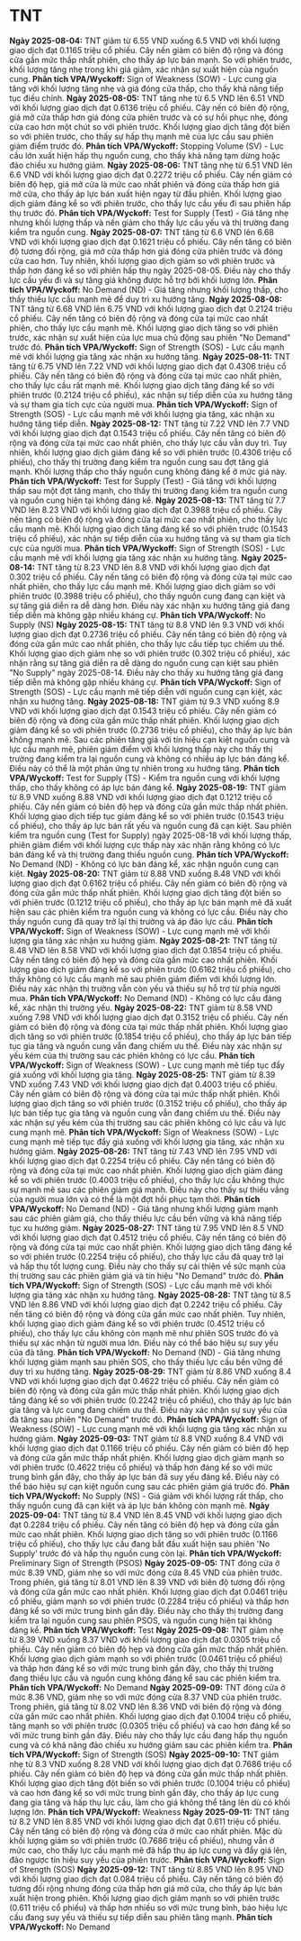 # TNT

**Ngày 2025-08-04:** TNT giảm từ 6.55 VND xuống 6.5 VND với khối lượng giao dịch đạt 0.1165 triệu cổ phiếu. Cây nến giảm có biên độ rộng và đóng cửa gần mức thấp nhất phiên, cho thấy áp lực bán mạnh. So với phiên trước, khối lượng tăng nhẹ trong khi giá giảm, xác nhận sự xuất hiện của nguồn cung. **Phân tích VPA/Wyckoff:** Sign of Weakness (SOW) - Lực cung gia tăng với khối lượng tăng nhẹ và giá đóng cửa thấp, cho thấy khả năng tiếp tục điều chỉnh.
**Ngày 2025-08-05:** TNT tăng nhẹ từ 6.5 VND lên 6.51 VND với khối lượng giao dịch đạt 0.6136 triệu cổ phiếu. Cây nến có biên độ rộng, giá mở cửa thấp hơn giá đóng cửa phiên trước và có sự hồi phục nhẹ, đóng cửa cao hơn một chút so với phiên trước. Khối lượng giao dịch tăng đột biến so với phiên trước, cho thấy sự hấp thụ mạnh mẽ của lực cầu sau phiên giảm điểm trước đó. **Phân tích VPA/Wyckoff:** Stopping Volume (SV) - Lực cầu lớn xuất hiện hấp thụ nguồn cung, cho thấy khả năng tạm dừng hoặc đảo chiều xu hướng giảm.
**Ngày 2025-08-06:** TNT tăng nhẹ từ 6.51 VND lên 6.6 VND với khối lượng giao dịch đạt 0.2272 triệu cổ phiếu. Cây nến giảm có biên độ hẹp, giá mở cửa là mức cao nhất phiên và đóng cửa thấp hơn giá mở cửa, cho thấy áp lực bán xuất hiện ngay từ đầu phiên. Khối lượng giao dịch giảm đáng kể so với phiên trước, cho thấy lực cầu yếu đi sau phiên hấp thụ trước đó. **Phân tích VPA/Wyckoff:** Test for Supply (Test) - Giá tăng nhẹ nhưng khối lượng thấp và nến giảm cho thấy lực cầu yếu và thị trường đang kiểm tra nguồn cung.
**Ngày 2025-08-07:** TNT tăng từ 6.6 VND lên 6.68 VND với khối lượng giao dịch đạt 0.1621 triệu cổ phiếu. Cây nến tăng có biên độ tương đối rộng, giá mở cửa thấp hơn giá đóng cửa phiên trước và đóng cửa cao hơn. Tuy nhiên, khối lượng giao dịch giảm so với phiên trước và thấp hơn đáng kể so với phiên hấp thụ ngày 2025-08-05. Điều này cho thấy lực cầu yếu đi và sự tăng giá không được hỗ trợ bởi khối lượng lớn. **Phân tích VPA/Wyckoff:** No Demand (ND) - Giá tăng nhưng khối lượng thấp, cho thấy thiếu lực cầu mạnh mẽ để duy trì xu hướng tăng.
**Ngày 2025-08-08:** TNT tăng từ 6.68 VND lên 6.75 VND với khối lượng giao dịch đạt 0.2124 triệu cổ phiếu. Cây nến tăng có biên độ rộng và đóng cửa tại mức cao nhất phiên, cho thấy lực cầu mạnh mẽ. Khối lượng giao dịch tăng so với phiên trước, xác nhận sự xuất hiện của lực mua chủ động sau phiên "No Demand" trước đó. **Phân tích VPA/Wyckoff:** Sign of Strength (SOS) - Lực cầu mạnh mẽ với khối lượng gia tăng xác nhận xu hướng tăng.
**Ngày 2025-08-11:** TNT tăng từ 6.75 VND lên 7.22 VND với khối lượng giao dịch đạt 0.4306 triệu cổ phiếu. Cây nến tăng có biên độ rộng và đóng cửa tại mức cao nhất phiên, cho thấy lực cầu rất mạnh mẽ. Khối lượng giao dịch tăng đáng kể so với phiên trước (0.2124 triệu cổ phiếu), xác nhận sự tiếp diễn của xu hướng tăng và sự tham gia tích cực của người mua. **Phân tích VPA/Wyckoff:** Sign of Strength (SOS) - Lực cầu mạnh mẽ với khối lượng gia tăng, xác nhận xu hướng tăng tiếp diễn.
**Ngày 2025-08-12:** TNT tăng từ 7.22 VND lên 7.7 VND với khối lượng giao dịch đạt 0.1543 triệu cổ phiếu. Cây nến tăng có biên độ rộng và đóng cửa tại mức cao nhất phiên, cho thấy lực cầu vẫn duy trì. Tuy nhiên, khối lượng giao dịch giảm đáng kể so với phiên trước (0.4306 triệu cổ phiếu), cho thấy thị trường đang kiểm tra nguồn cung sau đợt tăng giá mạnh. Khối lượng thấp cho thấy nguồn cung không đáng kể ở mức giá này. **Phân tích VPA/Wyckoff:** Test for Supply (Test) - Giá tăng với khối lượng thấp sau một đợt tăng mạnh, cho thấy thị trường đang kiểm tra nguồn cung và nguồn cung hiện tại không đáng kể.
**Ngày 2025-08-13:** TNT tăng từ 7.7 VND lên 8.23 VND với khối lượng giao dịch đạt 0.3988 triệu cổ phiếu. Cây nến tăng có biên độ rộng và đóng cửa tại mức cao nhất phiên, cho thấy lực cầu mạnh mẽ. Khối lượng giao dịch tăng đáng kể so với phiên trước (0.1543 triệu cổ phiếu), xác nhận sự tiếp diễn của xu hướng tăng và sự tham gia tích cực của người mua. **Phân tích VPA/Wyckoff:** Sign of Strength (SOS) - Lực cầu mạnh mẽ với khối lượng gia tăng xác nhận xu hướng tăng.
**Ngày 2025-08-14:** TNT tăng từ 8.23 VND lên 8.8 VND với khối lượng giao dịch đạt 0.302 triệu cổ phiếu. Cây nến tăng có biên độ rộng và đóng cửa tại mức cao nhất phiên, cho thấy lực cầu mạnh mẽ. Khối lượng giao dịch giảm so với phiên trước (0.3988 triệu cổ phiếu), cho thấy nguồn cung đang cạn kiệt và sự tăng giá diễn ra dễ dàng hơn. Điều này xác nhận xu hướng tăng giá đang tiếp diễn mà không gặp nhiều kháng cự. **Phân tích VPA/Wyckoff:** No Supply (NS)
**Ngày 2025-08-15:** TNT tăng từ 8.8 VND lên 9.3 VND với khối lượng giao dịch đạt 0.2736 triệu cổ phiếu. Cây nến tăng có biên độ rộng và đóng cửa gần mức cao nhất phiên, cho thấy lực cầu tiếp tục chiếm ưu thế. Khối lượng giao dịch giảm nhẹ so với phiên trước (0.302 triệu cổ phiếu), xác nhận rằng sự tăng giá diễn ra dễ dàng do nguồn cung cạn kiệt sau phiên "No Supply" ngày 2025-08-14. Điều này cho thấy xu hướng tăng giá đang tiếp diễn mà không gặp nhiều kháng cự. **Phân tích VPA/Wyckoff:** Sign of Strength (SOS) - Lực cầu mạnh mẽ tiếp diễn với nguồn cung cạn kiệt, xác nhận xu hướng tăng.
**Ngày 2025-08-18:** TNT giảm từ 9.3 VND xuống 8.9 VND với khối lượng giao dịch đạt 0.1543 triệu cổ phiếu. Cây nến giảm có biên độ rộng và đóng cửa gần mức thấp nhất phiên. Khối lượng giao dịch giảm đáng kể so với phiên trước (0.2736 triệu cổ phiếu), cho thấy áp lực bán không mạnh mẽ. Sau các phiên tăng giá với tín hiệu cạn kiệt nguồn cung và lực cầu mạnh mẽ, phiên giảm điểm với khối lượng thấp này cho thấy thị trường đang kiểm tra lại nguồn cung và không có nhiều áp lực bán đáng kể. Điều này có thể là một phản ứng tự nhiên trong xu hướng tăng. **Phân tích VPA/Wyckoff:** Test for Supply (TS) - Kiểm tra nguồn cung với khối lượng thấp, cho thấy không có áp lực bán đáng kể.
**Ngày 2025-08-19:** TNT giảm từ 8.9 VND xuống 8.88 VND với khối lượng giao dịch đạt 0.1212 triệu cổ phiếu. Cây nến giảm có biên độ hẹp và đóng cửa gần mức thấp nhất phiên. Khối lượng giao dịch tiếp tục giảm đáng kể so với phiên trước (0.1543 triệu cổ phiếu), cho thấy áp lực bán rất yếu và nguồn cung đã cạn kiệt. Sau phiên kiểm tra nguồn cung (Test for Supply) ngày 2025-08-18 với khối lượng thấp, phiên giảm điểm với khối lượng cực thấp này xác nhận rằng không có lực bán đáng kể và thị trường đang thiếu nguồn cung. **Phân tích VPA/Wyckoff:** No Demand (ND) - Không có lực bán đáng kể, xác nhận nguồn cung cạn kiệt.
**Ngày 2025-08-20:** TNT giảm từ 8.88 VND xuống 8.48 VND với khối lượng giao dịch đạt 0.6162 triệu cổ phiếu. Cây nến giảm có biên độ rộng và đóng cửa gần mức thấp nhất phiên. Khối lượng giao dịch tăng đột biến so với phiên trước (0.1212 triệu cổ phiếu), cho thấy áp lực bán mạnh mẽ đã xuất hiện sau các phiên kiểm tra nguồn cung và không có lực cầu. Điều này cho thấy nguồn cung đã quay trở lại thị trường và áp đảo lực cầu. **Phân tích VPA/Wyckoff:** Sign of Weakness (SOW) - Lực cung mạnh mẽ với khối lượng gia tăng xác nhận xu hướng giảm.
**Ngày 2025-08-21:** TNT tăng từ 8.48 VND lên 8.58 VND với khối lượng giao dịch đạt 0.1854 triệu cổ phiếu. Cây nến tăng có biên độ hẹp và đóng cửa gần mức cao nhất phiên. Khối lượng giao dịch giảm đáng kể so với phiên trước (0.6162 triệu cổ phiếu), cho thấy không có lực cầu mạnh mẽ sau phiên giảm điểm với khối lượng lớn. Điều này xác nhận thị trường vẫn còn yếu và thiếu sự hỗ trợ từ phía người mua. **Phân tích VPA/Wyckoff:** No Demand (ND) - Không có lực cầu đáng kể, xác nhận thị trường yếu.
**Ngày 2025-08-22:** TNT giảm từ 8.58 VND xuống 7.98 VND với khối lượng giao dịch đạt 0.3152 triệu cổ phiếu. Cây nến giảm có biên độ rộng và đóng cửa tại mức thấp nhất phiên. Khối lượng giao dịch tăng so với phiên trước (0.1854 triệu cổ phiếu), cho thấy áp lực bán tiếp tục gia tăng và nguồn cung vẫn đang chiếm ưu thế. Điều này xác nhận sự yếu kém của thị trường sau các phiên không có lực cầu. **Phân tích VPA/Wyckoff:** Sign of Weakness (SOW) - Lực cung mạnh mẽ tiếp tục đẩy giá xuống với khối lượng gia tăng.
**Ngày 2025-08-25:** TNT giảm từ 8.39 VND xuống 7.43 VND với khối lượng giao dịch đạt 0.4003 triệu cổ phiếu. Cây nến giảm có biên độ rộng và đóng cửa tại mức thấp nhất phiên. Khối lượng giao dịch tăng so với phiên trước (0.3152 triệu cổ phiếu), cho thấy áp lực bán tiếp tục gia tăng và nguồn cung vẫn đang chiếm ưu thế. Điều này xác nhận sự yếu kém của thị trường sau các phiên không có lực cầu và lực cung mạnh mẽ. **Phân tích VPA/Wyckoff:** Sign of Weakness (SOW) - Lực cung mạnh mẽ tiếp tục đẩy giá xuống với khối lượng gia tăng, xác nhận xu hướng giảm.
**Ngày 2025-08-26:** TNT tăng từ 7.43 VND lên 7.95 VND với khối lượng giao dịch đạt 0.2254 triệu cổ phiếu. Cây nến tăng có biên độ rộng và đóng cửa tại mức cao nhất phiên. Khối lượng giao dịch giảm đáng kể so với phiên trước (0.4003 triệu cổ phiếu), cho thấy lực cầu không thực sự mạnh mẽ sau các phiên giảm giá mạnh. Điều này cho thấy sự thiếu vắng của người mua lớn và có thể là một đợt hồi phục tạm thời. **Phân tích VPA/Wyckoff:** No Demand (ND) - Giá tăng nhưng khối lượng giảm mạnh sau các phiên giảm giá, cho thấy thiếu lực cầu bền vững và khả năng tiếp tục xu hướng giảm.
**Ngày 2025-08-27:** TNT tăng từ 7.95 VND lên 8.5 VND với khối lượng giao dịch đạt 0.4512 triệu cổ phiếu. Cây nến tăng có biên độ rộng và đóng cửa tại mức cao nhất phiên. Khối lượng giao dịch tăng đáng kể so với phiên trước (0.2254 triệu cổ phiếu), cho thấy lực cầu đã quay trở lại và hấp thụ tốt lượng cung. Điều này cho thấy sự cải thiện về sức mạnh của thị trường sau các phiên giảm giá và tín hiệu "No Demand" trước đó. **Phân tích VPA/Wyckoff:** Sign of Strength (SOS) - Lực cầu mạnh mẽ với khối lượng gia tăng xác nhận xu hướng tăng.
**Ngày 2025-08-28:** TNT tăng từ 8.5 VND lên 8.86 VND với khối lượng giao dịch đạt 0.2242 triệu cổ phiếu. Cây nến tăng có biên độ rộng và đóng cửa gần mức cao nhất phiên. Tuy nhiên, khối lượng giao dịch giảm đáng kể so với phiên trước (0.4512 triệu cổ phiếu), cho thấy lực cầu không còn mạnh mẽ như phiên SOS trước đó và thiếu sự xác nhận từ người mua lớn. Điều này có thể báo hiệu sự suy yếu của đà tăng. **Phân tích VPA/Wyckoff:** No Demand (ND) - Giá tăng nhưng khối lượng giảm mạnh sau phiên SOS, cho thấy thiếu lực cầu bền vững để duy trì xu hướng tăng.
**Ngày 2025-08-29:** TNT giảm từ 8.86 VND xuống 8.4 VND với khối lượng giao dịch đạt 0.4622 triệu cổ phiếu. Cây nến giảm có biên độ rộng và đóng cửa gần mức thấp nhất phiên. Khối lượng giao dịch tăng đáng kể so với phiên trước (0.2242 triệu cổ phiếu), cho thấy áp lực bán gia tăng và lực cung đang chiếm ưu thế. Điều này xác nhận sự suy yếu của đà tăng sau phiên "No Demand" trước đó. **Phân tích VPA/Wyckoff:** Sign of Weakness (SOW) - Lực cung mạnh mẽ với khối lượng gia tăng xác nhận xu hướng giảm.
**Ngày 2025-09-03:** TNT giảm từ 8.8 VND xuống 8.4 VND với khối lượng giao dịch đạt 0.1166 triệu cổ phiếu. Cây nến giảm có biên độ hẹp và đóng cửa gần mức thấp nhất phiên. Khối lượng giao dịch giảm mạnh so với phiên trước (0.4622 triệu cổ phiếu) và thấp hơn đáng kể so với mức trung bình gần đây, cho thấy áp lực bán đã suy yếu đáng kể. Điều này có thể báo hiệu sự cạn kiệt nguồn cung sau các phiên giảm giá trước đó. **Phân tích VPA/Wyckoff:** No Supply (NS) - Giá giảm với khối lượng rất thấp, cho thấy nguồn cung đã cạn kiệt và áp lực bán không còn mạnh mẽ.
**Ngày 2025-09-04:** TNT tăng từ 8.4 VND lên 8.45 VND với khối lượng giao dịch đạt 0.2284 triệu cổ phiếu. Cây nến tăng có biên độ hẹp và đóng cửa gần mức cao nhất phiên. Khối lượng giao dịch tăng so với phiên trước (0.1166 triệu cổ phiếu), cho thấy lực cầu đang bắt đầu xuất hiện sau phiên 'No Supply' trước đó và hấp thụ nguồn cung còn lại. **Phân tích VPA/Wyckoff:** Preliminary Sign of Strength (PSOS)
**Ngày 2025-09-05:** TNT đóng cửa ở mức 8.39 VND, giảm nhẹ so với mức đóng cửa 8.45 VND của phiên trước. Trong phiên, giá tăng từ 8.01 VND lên 8.39 VND với biên độ tương đối rộng và đóng cửa gần mức cao nhất phiên. Khối lượng giao dịch đạt 0.0461 triệu cổ phiếu, giảm mạnh so với phiên trước (0.2284 triệu cổ phiếu) và thấp hơn đáng kể so với mức trung bình gần đây. Điều này cho thấy thị trường đang kiểm tra lại nguồn cung sau phiên PSOS, và nguồn cung hiện tại không đáng kể. **Phân tích VPA/Wyckoff:** Test
**Ngày 2025-09-08:** TNT giảm nhẹ từ 8.39 VND xuống 8.37 VND với khối lượng giao dịch đạt 0.0305 triệu cổ phiếu. Cây nến giảm có biên độ hẹp và đóng cửa gần mức thấp nhất phiên. Khối lượng giao dịch giảm mạnh so với phiên trước (0.0461 triệu cổ phiếu) và thấp hơn đáng kể so với mức trung bình gần đây, cho thấy thị trường đang thiếu lực cầu và nguồn cung không đáng kể sau các phiên kiểm tra. **Phân tích VPA/Wyckoff:** No Demand
**Ngày 2025-09-09:** TNT đóng cửa ở mức 8.36 VND, giảm nhẹ so với mức đóng cửa 8.37 VND của phiên trước. Trong phiên, giá tăng từ 8.02 VND lên 8.36 VND với biên độ rộng và đóng cửa gần mức cao nhất phiên. Khối lượng giao dịch đạt 0.1004 triệu cổ phiếu, tăng mạnh so với phiên trước (0.0305 triệu cổ phiếu) và cao hơn đáng kể so với mức trung bình gần đây. Điều này cho thấy lực cầu đang hấp thụ nguồn cung và có khả năng đảo chiều xu hướng giảm sau các phiên kiểm tra. **Phân tích VPA/Wyckoff:** Sign of Strength (SOS)
**Ngày 2025-09-10:** TNT giảm nhẹ từ 8.3 VND xuống 8.28 VND với khối lượng giao dịch đạt 0.7686 triệu cổ phiếu. Cây nến giảm có biên độ hẹp và đóng cửa gần mức thấp nhất phiên. Khối lượng giao dịch tăng đột biến so với phiên trước (0.1004 triệu cổ phiếu) và cao hơn đáng kể so với mức trung bình gần đây, cho thấy áp lực cung đang gia tăng và hấp thụ lực cầu, làm cho giá không thể tăng lên dù có khối lượng lớn. **Phân tích VPA/Wyckoff:** Weakness
**Ngày 2025-09-11:** TNT tăng từ 8.2 VND lên 8.85 VND với khối lượng giao dịch đạt 0.611 triệu cổ phiếu. Cây nến tăng có biên độ rộng và đóng cửa ở mức cao nhất phiên. Mặc dù khối lượng giảm so với phiên trước (0.7686 triệu cổ phiếu), nhưng vẫn ở mức cao, cho thấy lực cầu mạnh mẽ đã hấp thụ áp lực cung và đẩy giá lên, đảo ngược tín hiệu suy yếu của phiên trước. **Phân tích VPA/Wyckoff:** Sign of Strength (SOS)
**Ngày 2025-09-12:** TNT tăng từ 8.85 VND lên 8.95 VND với khối lượng giao dịch đạt 0.084 triệu cổ phiếu. Cây nến tăng có biên độ tương đối rộng nhưng đóng cửa thấp hơn giá mở cửa, cho thấy áp lực bán xuất hiện trong phiên. Khối lượng giao dịch giảm mạnh so với phiên trước (0.611 triệu cổ phiếu) và thấp hơn nhiều so với mức trung bình, báo hiệu lực cầu đang suy yếu và thiếu sự tiếp diễn sau phiên tăng mạnh. **Phân tích VPA/Wyckoff:** No Demand
